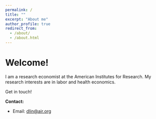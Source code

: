 ```yaml
---
permalink: /
title: ""
excerpt: "About me"
author_profile: true
redirect_from: 
  - /about/
  - /about.html
---
```


# Welcome!

I am a research economist at the American Institutes for Research. My research interests are in labor and health economics.

Get in touch!

<!---My dissertation work combines economic theory, structural modeling and computation and simulation methods for estimation to quantify how different abilities (e.g., cognitive vs. interpersonal) affect workers' career choices and lifetime income. I have also studied health-related topics, such as how air pollution affects infant health, how physicians' practicing intensity affects opioid-related deaths and the long-term labor market effects of increased duration of breastfeeding during infancy.
-->

<!---**Research Fields:**
  - Labor Economics
  - Health Economics
  - Applied Econometrics
-->


**Contact:**
 - Email: dlin@air.org
